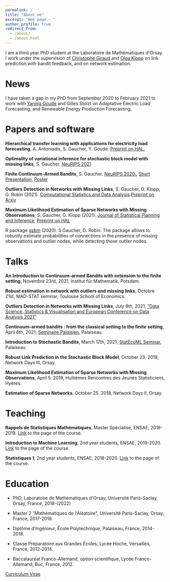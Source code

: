 ```yaml
---
permalink: /
title: "About me"
excerpt: "Web page - "
author_profile: true
redirect_from: 
  - /about/
  - /about.html
---
```


I am a third year PhD student at the Laboratoire de Mathématiques d'Orsay. I work under the supervision of [Christophe Giraud](https://www.math.u-psud.fr/~giraud/) and [Olga Klopp](http://kloppolga.perso.math.cnrs.fr/) on link prediction with bandit feedback, and on network estimation.

# News
   
   I have taken a gap in my PhD from September 2020 to February 2021 to work with [Yannig Goude](https://www.imo.universite-paris-saclay.fr/~goude/about.html) and Gilles Stolzt on Adaptative Electric Load Forecasting, and Renewable Energy Production Forecasting.

# Papers and software

**Hierarchical transfer learning with applications for electricity load forecasting**, A. Antoniadis, S. Gaucher, Y. Goude. [Preprint on HAL.](https://hal.archives-ouvertes.fr/hal-03429702)

**Optimality of variational inference for stochastic block model with missing links**, S. Gaucher. [NeuRIPS 2021](https://papers.nips.cc/paper/2021/file/a5e308070bd6dd3cc56283f2313522de-Paper.pdf)

**Finite Continuum-Armed Bandits**, S. Gaucher. [NeuRIPS 2020.](https://proceedings.neurips.cc/paper/2020/file/20c86a628232a67e7bd46f76fba7ce12-Paper.pdf), [Short Presentation](https://slideslive.com/s/solenne-gaucher-43495), [Poster](../FCAB.pdf)

**Outliers Detection in Networks with Missing Links**, S. Gaucher, O. Klopp, G. Robin (2021). [Computational Statistics and Data Analysis](https://www.sciencedirect.com/science/article/pii/S0167947321001420).[Preprint on Arxiv](https://arxiv.org/abs/1911.13122)

**Maximum Likelihood Estimation of Sparse Networks with Missing Observations**, S. Gaucher, O. Klopp (2021). [Journal of Statistical Planning and Inference](https://www.sciencedirect.com/science/article/abs/pii/S0378375821000422), [Preprint on HAL](https://hal.archives-ouvertes.fr/hal-02050003)

R package [gsbm](https://cran.r-project.org/web/packages/gsbm/index.html) (2020). S Gaucher, G. Robin. The package allows to robustly estimate probabilities of connections in the presence of missing observations and outlier nodes, while detecting those outlier nodes.

# Talks

**An Introduction to Continuum-armed Bandits with extension to the finite setting**, Novembre 23rd, 2021, Institut für Mathematik, Potsdam.

**Robust estimation in network with outliers and missing links**, Octobre 21st, MAD-STAT seminar, Toulouse School of Economics.

**Outliers Detection in Networks with Missing Links**, July 8th, 2021, ["Data Science, Statistics & Visualisation and European Conference on Data Analysis 2021”](https://iasc-isi.org/dssv-ecda2021/)

**Continuum-armed bandits : from the classical setting to the finite setting**, April 6th, 2021, [Seminaire Palaisien](https://palaisien.herokuapp.com/), Palaiseau.

**Introduction to Stochastic Bandits**, March 17th, 2021, [StatEcoML Seminar](https://statecoml.github.io/), Palaiseau.

**Robust Link Prediction in the Stochastic Block Model**, October 23. 2019, Network Days III, Orsay.

**Maximum Likelihood Estimation of Sparse Networks with Missing Observations**, April 5. 2019, Huitièmes Rencontres des Jeunes Statisticiens, Hyères.

**Estimation of Sparse Networks**, October 25. 2018, Network Days II, Orsay.

# Teaching 

**Rappels de Statistiques Mathématiques**, Master Spécialisé, ENSAE, 2018-2019. [Link](https://sites.google.com/site/vincentcottet/2-teaching) to the page of the course.

**Introduction to Machine Learning**, 2nd year students, ENSAE, 2019-2020. [Link](https://www.ensae.fr/courses/statistique-1/) to the page of the course.

**Statistiques 1**, 2nd year students, ENSAE, 2018-2020. [Link](https://www.ensae.fr/courses/introduction-au-machine-learning/) to the page of the course.

# Education

* PhD, Laboratoire de Mathématiques d'Orsay, Université Paris-Saclay, Orsay, France, 2018-(2022)

* Master 2 "Mathématiques de l'Aléatoire", Université Paris-Saclay, Orsay, France, 2017-2018.

* Diplôme d'Ingénieur, École Polytechnique, Palaiseau, France, 2014-2018.

* Classe Préparatoire aux Grandes Écoles, Lycée Hoche, Versailles, France, 2012-2014.

* Baccalauréat Franco-Allemand, option scientifique, Lycée Franco-Allemand, Buc, France, 2012.

[Curriculum Vitae](../CV.pdf)
